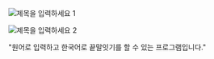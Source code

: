 ![제목을 입력하세요 1](https://github.com/210B/kkeutmal/assets/106041730/ccb9c44b-17af-45d0-937b-ab5ea5d53481)

![제목을 입력하세요 2](https://github.com/210B/kkeutmal/assets/106041730/a584adaa-c48f-4838-9f1c-a59246dbb76c)

"원어로 입력하고 한국어로 끝말잇기를 할 수 있는 프로그램입니다."
